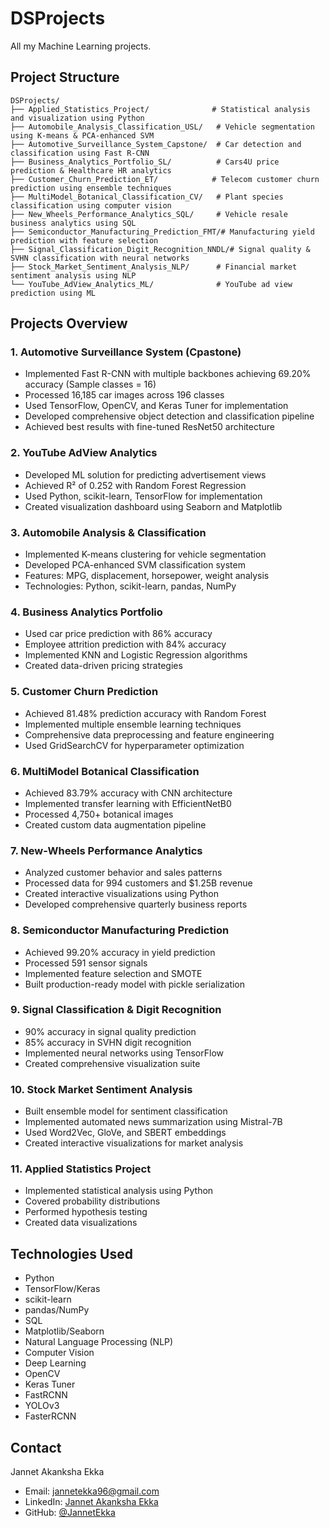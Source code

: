 # DSProjects

All my Machine Learning projects.

## Project Structure

```
DSProjects/
├── Applied_Statistics_Project/              # Statistical analysis and visualization using Python
├── Automobile_Analysis_Classification_USL/   # Vehicle segmentation using K-means & PCA-enhanced SVM
├── Automotive_Surveillance_System_Capstone/  # Car detection and classification using Fast R-CNN
├── Business_Analytics_Portfolio_SL/          # Cars4U price prediction & Healthcare HR analytics
├── Customer_Churn_Prediction_ET/            # Telecom customer churn prediction using ensemble techniques
├── MultiModel_Botanical_Classification_CV/   # Plant species classification using computer vision
├── New_Wheels_Performance_Analytics_SQL/     # Vehicle resale business analytics using SQL
├── Semiconductor_Manufacturing_Prediction_FMT/# Manufacturing yield prediction with feature selection
├── Signal_Classification_Digit_Recognition_NNDL/# Signal quality & SVHN classification with neural networks
├── Stock_Market_Sentiment_Analysis_NLP/      # Financial market sentiment analysis using NLP
└── YouTube_AdView_Analytics_ML/              # YouTube ad view prediction using ML
```

## Projects Overview

### 1. Automotive Surveillance System (Cpastone)
- Implemented Fast R-CNN with multiple backbones achieving 69.20% accuracy (Sample classes = 16)
- Processed 16,185 car images across 196 classes
- Used TensorFlow, OpenCV, and Keras Tuner for implementation
- Developed comprehensive object detection and classification pipeline
- Achieved best results with fine-tuned ResNet50 architecture

### 2. YouTube AdView Analytics
- Developed ML solution for predicting advertisement views
- Achieved R² of 0.252 with Random Forest Regression
- Used Python, scikit-learn, TensorFlow for implementation
- Created visualization dashboard using Seaborn and Matplotlib

### 3. Automobile Analysis & Classification
- Implemented K-means clustering for vehicle segmentation
- Developed PCA-enhanced SVM classification system
- Features: MPG, displacement, horsepower, weight analysis
- Technologies: Python, scikit-learn, pandas, NumPy

### 4. Business Analytics Portfolio
- Used car price prediction with 86% accuracy
- Employee attrition prediction with 84% accuracy
- Implemented KNN and Logistic Regression algorithms
- Created data-driven pricing strategies

### 5. Customer Churn Prediction
- Achieved 81.48% prediction accuracy with Random Forest
- Implemented multiple ensemble learning techniques
- Comprehensive data preprocessing and feature engineering
- Used GridSearchCV for hyperparameter optimization

### 6. MultiModel Botanical Classification
- Achieved 83.79% accuracy with CNN architecture
- Implemented transfer learning with EfficientNetB0
- Processed 4,750+ botanical images
- Created custom data augmentation pipeline

### 7. New-Wheels Performance Analytics
- Analyzed customer behavior and sales patterns
- Processed data for 994 customers and $1.25B revenue
- Created interactive visualizations using Python
- Developed comprehensive quarterly business reports

### 8. Semiconductor Manufacturing Prediction
- Achieved 99.20% accuracy in yield prediction
- Processed 591 sensor signals
- Implemented feature selection and SMOTE
- Built production-ready model with pickle serialization

### 9. Signal Classification & Digit Recognition
- 90% accuracy in signal quality prediction
- 85% accuracy in SVHN digit recognition
- Implemented neural networks using TensorFlow
- Created comprehensive visualization suite

### 10. Stock Market Sentiment Analysis
- Built ensemble model for sentiment classification
- Implemented automated news summarization using Mistral-7B
- Used Word2Vec, GloVe, and SBERT embeddings
- Created interactive visualizations for market analysis

### 11. Applied Statistics Project
- Implemented statistical analysis using Python
- Covered probability distributions
- Performed hypothesis testing
- Created data visualizations

## Technologies Used
- Python
- TensorFlow/Keras
- scikit-learn
- pandas/NumPy
- SQL
- Matplotlib/Seaborn
- Natural Language Processing (NLP)
- Computer Vision
- Deep Learning
- OpenCV
- Keras Tuner
- FastRCNN
- YOLOv3
- FasterRCNN

## Contact
Jannet Akanksha Ekka
- Email: jannetekka96@gmail.com
- LinkedIn: [Jannet Akanksha Ekka](https://www.linkedin.com/in/jannet-akanksha-ekka-a18692122/)
- GitHub: [@JannetEkka](https://github.com/JannetEkka)